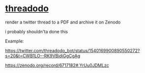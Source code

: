 # [threadodo](https://twitter.com/threadodo_bot)
render a twitter thread to a PDF and archive it on Zenodo

i probably shouldn'ta done this

Example:

https://twitter.com/threadodo_bot/status/1540169900890550272?s=20&t=CWB1LO--RK9VBidjGgCgAg

https://zenodo.org/record/6717182#.YrUu0JDMLzc
